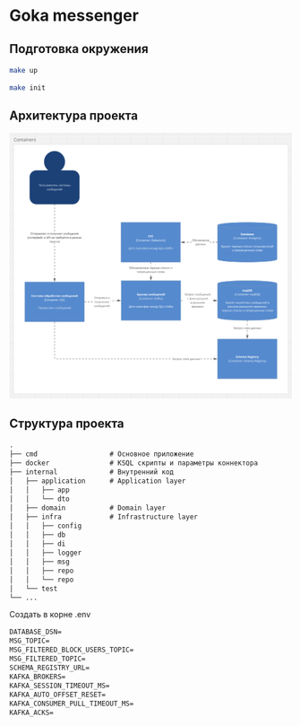 # Goka messenger

## Подготовка окружения

```bash
make up
```
```bash
make init
```

## Архитектура проекта
![C2!](./docs/c2.png "C2")

## Структура проекта

    .
    ├── cmd                  # Основное приложение
    ├── docker               # KSQL скрипты и параметры коннектора
    ├── internal             # Внутренний код
    │   ├── application      # Application layer  
    │   │   ├── app         
    │   │   └── dto
    │   ├── domain           # Domain layer
    │   ├── infra            # Infrastructure layer
    │   │   ├── config        
    │   │   ├── db         
    │   │   ├── di
    │   │   ├── logger
    │   │   ├── msg   
    │   │   ├── repo   
    │   │   └── repo
    │   └── test         
    └── ...

Создать в корне .env

```
DATABASE_DSN=
MSG_TOPIC=
MSG_FILTERED_BLOCK_USERS_TOPIC=
MSG_FILTERED_TOPIC=
SCHEMA_REGISTRY_URL=
KAFKA_BROKERS=
KAFKA_SESSION_TIMEOUT_MS=
KAFKA_AUTO_OFFSET_RESET=
KAFKA_CONSUMER_PULL_TIMEOUT_MS=
KAFKA_ACKS=
```